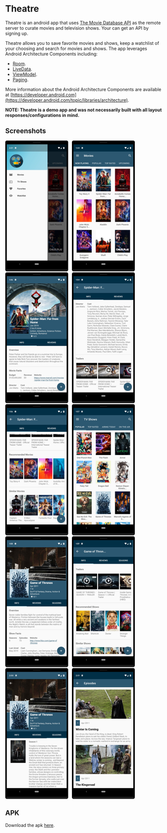 # Theatre

Theatre is an android app that uses [The Movie Database API](https://www.themoviedb.org) as the 
remote server to curate movies and television shows. Your can get an API by signing up. 

Theatre allows you to save favorite movies and 
shows, keep a watchlist of your choosing and search for movies and shows. The app leverages Android
Architecture Components including:

* [Room](https://developer.android.com/topic/libraries/architecture/room).
* [LiveData](https://developer.android.com/topic/libraries/architecture/livedata).
* [ViewModel](https://developer.android.com/topic/libraries/architecture/viewmodel).
* [Paging](https://developer.android.com/topic/libraries/architecture/paging).

More information about the Android Architecture Components are available at [https://developer.android.com](https://developer.android.com/topic/libraries/architecture).

**NOTE: Theatre is a demo app and was not necessarily built with all layout responses/configurations 
in mind.**

## Screenshots

<img src="screenshots/screenshot_0.jpg" width="200px" /> &nbsp; <img src="screenshots/screenshot_1.jpg" width="200px" /> &nbsp;
<img src="screenshots/screenshot_2.jpg" width="200px" /> &nbsp; <img src="screenshots/screenshot_3.jpg" width="200px" /> &nbsp;
<img src="screenshots/screenshot_4.jpg" width="200px" /> &nbsp; <img src="screenshots/screenshot_5.jpg" width="200px" /> &nbsp;
<img src="screenshots/screenshot_6.jpg" width="200px" /> &nbsp; <img src="screenshots/screenshot_7.jpg" width="200px" /> &nbsp;
<img src="screenshots/screenshot_8.jpg" width="200px" /> &nbsp; <img src="screenshots/screenshot_9.jpg" width="200px" /> &nbsp;

## APK

Download the apk [here](apk/theatre.apk).